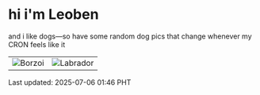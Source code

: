 # hi i'm Leoben

and i like dogs—so have some random dog pics that change whenever my CRON feels like it

|  |  |
|--------|----------|
| ![Borzoi](https://random-dog-vercel.vercel.app/api/random-borzoi?v=1751737565) | ![Labrador](https://random-dog-vercel.vercel.app/api/random-labrador?v=1751737565) |

Last updated: 2025-07-06 01:46 PHT
